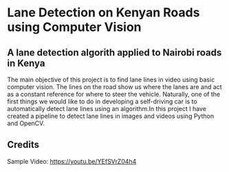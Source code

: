 # Lane Detection on Kenyan Roads using Computer Vision
## A lane detection algorith applied to Nairobi roads in Kenya

The main objective of this project is to find lane lines in video using basic computer vision. The lines on the road show us
where the lanes are and act as a constant reference for where to steer the vehicle. Naturally, one of the first things we would
like to do in developing a self-driving car is to automatically detect lane lines using an algorithm.In this project I have
created a pipeline to detect lane lines in images and videos using Python and OpenCV.

## Credits
Sample Video: https://youtu.be/YEfSVrZ04h4
